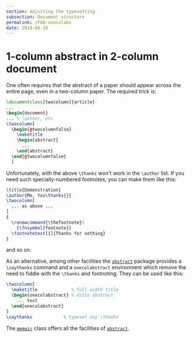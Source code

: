 ```yaml
---
section: Adjusting the typesetting
subsection: Document structure
permalink: /FAQ-onecolabs
date: 2014-06-10
---
```


# 1-column abstract in 2-column document

One often requires that the abstract of a paper should appear across
the entire page, even in a two-column paper.  The required trick is:
```latex
\documentclass[twocolumn]{article}
...
\begin{document}
... % \author, etc
\twocolumn[
  \begin{@twocolumnfalse}
    \maketitle
    \begin{abstract}
      ...
    \end{abstract}
  \end{@twocolumnfalse}
  ]
```
Unfortunately, with the above `\thanks` won't work in the
`\author` list.  If you need such specially-numbered footnotes, you
can make them like this:
```latex
\title{Demonstration}
\author{Me, You\thanks{}}
\twocolumn[
  ... as above ...
]
{
  \renewcommand{\thefootnote}%
    {\fnsymbol{footnote}}
  \footnotetext[1]{Thanks for nothing}
}
```
and so on.

As an alternative, among other facilities the [`abstract`](https://ctan.org/pkg/abstract) package 
provides a
`\saythanks` command and a `onecolabstract` environment
which remove the need to fiddle with the `\thanks` and
footnoting. They can be used like this:
```latex
\twocolumn[
  \maketitle             % full width title
  \begin{onecolabstract} % ditto abstract
    ... text
  \end{onecolabstract}
]
\saythanks            % typeset any \thanks
```
The [`memoir`](https://ctan.org/pkg/memoir) class offers all the facilities of [`abstract`](https://ctan.org/pkg/abstract).


